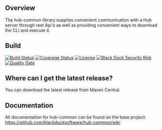 ## Overview ##
The hub-common library supplies convenient communication with a Hub server through rest Api's as well as providing convenient ways to download the CLI and execute it.

## Build ##

[![Build Status](https://travis-ci.org/blackducksoftware/hub-common.svg?branch=master)](https://travis-ci.org/blackducksoftware/hub-common)
[![Coverage Status](https://coveralls.io/repos/github/blackducksoftware/hub-common/badge.svg?branch=master)](https://coveralls.io/github/blackducksoftware/hub-common?branch=master)
[![License](https://img.shields.io/badge/License-Apache%202.0-blue.svg)](https://opensource.org/licenses/Apache-2.0)
[![Black Duck Security Risk](https://copilot.blackducksoftware.com/github/repos/blackducksoftware/hub-common/branches/master/badge-risk.svg)](https://copilot.blackducksoftware.com/github/repos/blackducksoftware/hub-common/branches/master)
[![Quality Gate](https://sonarcloud.io/api/project_badges/measure?project=com.blackducksoftware.integration%3Ahub-common&metric=alert_status)](https://sonarcloud.io/dashboard?id=com.blackducksoftware.integration%3Ahub-common)

## Where can I get the latest release? ##
You can download the latest release from Maven Central.

## Documentation ##
All documentation for hub-common can be found on the base project:  https://github.com/blackducksoftware/hub-common/wiki
